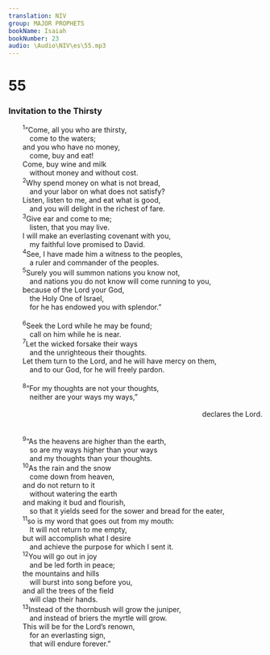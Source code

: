 ```yaml
---
translation: NIV
group: MAJOR PROPHETS
bookName: Isaiah 
bookNumber: 23
audio: \Audio\NIV\es\55.mp3
---
```


<div class="title"><h1>55</h1><h3>Invitation to the Thirsty </h3></div>
<span class="verse es_55_1">  <sup>1</sup>“Come, all you who are thirsty, <br/>   come to the waters; <br/>  and you who have no money, <br/>   come, buy and eat! <br/>  Come, buy wine and milk <br/>   without money and without cost. <br/></span>
<span class="verse es_55_2">  <sup>2</sup>Why spend money on what is not bread, <br/>   and your labor on what does not satisfy? <br/>  Listen, listen to me, and eat what is good, <br/>   and you will delight in the richest of fare. <br/></span>
<span class="verse es_55_3">  <sup>3</sup>Give ear and come to me; <br/>   listen, that you may live. <br/>  I will make an everlasting covenant with you, <br/>   my faithful love promised to David. <br/></span>
<span class="verse es_55_4">  <sup>4</sup>See, I have made him a witness to the peoples, <br/>   a ruler and commander of the peoples. <br/></span>
<span class="verse es_55_5">  <sup>5</sup>Surely you will summon nations you know not, <br/>   and nations you do not know will come running to you, <br/>  because of the Lord your God, <br/>   the Holy One of Israel, <br/>   for he has endowed you with splendor.” <br/><br/></span>
<span class="verse es_55_6">  <sup>6</sup>Seek the Lord while he may be found; <br/>   call on him while he is near. <br/></span>
<span class="verse es_55_7">  <sup>7</sup>Let the wicked forsake their ways <br/>   and the unrighteous their thoughts. <br/>  Let them turn to the Lord, and he will have mercy on them, <br/>   and to our God, for he will freely pardon. <br/><br/></span>
<span class="verse es_55_8">  <sup>8</sup>“For my thoughts are not your thoughts, <br/>   neither are your ways my ways,” <br/> <aside style="text-align:right;">declares the Lord. </aside><br/><br/></span>
<span class="verse es_55_9">  <sup>9</sup>“As the heavens are higher than the earth, <br/>   so are my ways higher than your ways <br/>   and my thoughts than your thoughts. <br/></span>
<span class="verse es_55_10">  <sup>10</sup>As the rain and the snow <br/>   come down from heaven, <br/>  and do not return to it <br/>   without watering the earth <br/>  and making it bud and flourish, <br/>   so that it yields seed for the sower and bread for the eater, <br/></span>
<span class="verse es_55_11">  <sup>11</sup>so is my word that goes out from my mouth: <br/>   It will not return to me empty, <br/>  but will accomplish what I desire <br/>   and achieve the purpose for which I sent it. <br/></span>
<span class="verse es_55_12">  <sup>12</sup>You will go out in joy <br/>   and be led forth in peace; <br/>  the mountains and hills <br/>   will burst into song before you, <br/>  and all the trees of the field <br/>   will clap their hands. <br/></span>
<span class="verse es_55_13">  <sup>13</sup>Instead of the thornbush will grow the juniper, <br/>   and instead of briers the myrtle will grow. <br/>  This will be for the Lord’s renown, <br/>   for an everlasting sign, <br/>   that will endure forever.” <br/></span>
